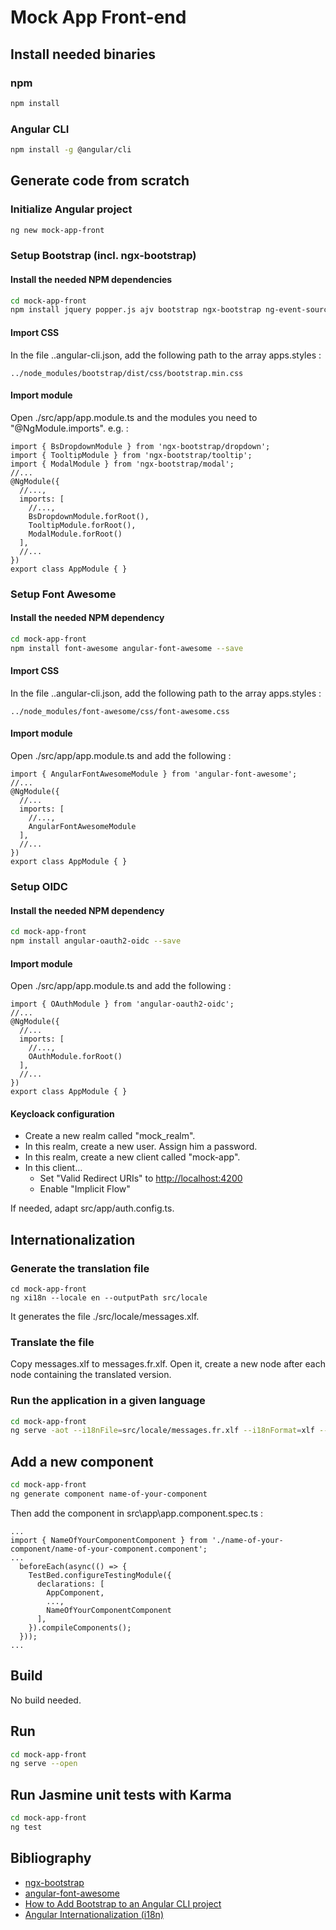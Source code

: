 # Mock App Front-end

## Install needed binaries

### npm

```bash
npm install
```

### Angular CLI

```bash
npm install -g @angular/cli
```

## Generate code from scratch

### Initialize Angular project

```bash
ng new mock-app-front
```

### Setup Bootstrap (incl. ngx-bootstrap)

#### Install the needed NPM dependencies

```bash
cd mock-app-front
npm install jquery popper.js ajv bootstrap ngx-bootstrap ng-event-source --save
```

#### Import CSS

In the file .\.angular-cli.json, add the following path to the array apps.styles :

```text
../node_modules/bootstrap/dist/css/bootstrap.min.css
```

#### Import module

Open ./src/app/app.module.ts and the modules you need to "@NgModule.imports".
e.g. :

```angular
import { BsDropdownModule } from 'ngx-bootstrap/dropdown';
import { TooltipModule } from 'ngx-bootstrap/tooltip';
import { ModalModule } from 'ngx-bootstrap/modal';
//...
@NgModule({
  //...,
  imports: [
    //...,
    BsDropdownModule.forRoot(),
    TooltipModule.forRoot(),
    ModalModule.forRoot()
  ],
  //...
})
export class AppModule { }
```

### Setup Font Awesome

#### Install the needed NPM dependency

```bash
cd mock-app-front
npm install font-awesome angular-font-awesome --save
```

#### Import CSS

In the file .\.angular-cli.json, add the following path to the array apps.styles :

```text
../node_modules/font-awesome/css/font-awesome.css
```

#### Import module

Open ./src/app/app.module.ts and add the following :

```angular
import { AngularFontAwesomeModule } from 'angular-font-awesome';
//...
@NgModule({
  //...
  imports: [
    //...,
    AngularFontAwesomeModule
  ],
  //...
})
export class AppModule { }
```

### Setup OIDC

#### Install the needed NPM dependency

```bash
cd mock-app-front
npm install angular-oauth2-oidc --save
```

#### Import module

Open ./src/app/app.module.ts and add the following :

```angular
import { OAuthModule } from 'angular-oauth2-oidc';
//...
@NgModule({
  //...
  imports: [
    //...,
    OAuthModule.forRoot()
  ],
  //...
})
export class AppModule { }
```

#### Keycloack configuration

* Create a new realm called "mock_realm".
* In this realm, create a new user. Assign him a password.
* In this realm, create a new client called "mock-app".
* In this client...
  * Set "Valid Redirect URIs" to [http://localhost:4200](http://localhost:4200)
  * Enable "Implicit Flow"

If needed, adapt src/app/auth.config.ts.

## Internationalization

### Generate the translation file

```angular
cd mock-app-front
ng xi18n --locale en --outputPath src/locale
```

It generates the file ./src/locale/messages.xlf.

### Translate the file

Copy messages.xlf to messages.fr.xlf. Open it, create a new <target/> node after each <source/> node containing the translated version.

### Run the application in a given language

```bash
cd mock-app-front
ng serve -aot --i18nFile=src/locale/messages.fr.xlf --i18nFormat=xlf --locale=fr --open
```

## Add a new component

```bash
cd mock-app-front
ng generate component name-of-your-component
```

Then add the component in src\app\app.component.spec.ts :

```angular
...
import { NameOfYourComponentComponent } from './name-of-your-component/name-of-your-component.component';
...
  beforeEach(async(() => {
    TestBed.configureTestingModule({
      declarations: [
        AppComponent,
        ...,
        NameOfYourComponentComponent
      ],
    }).compileComponents();
  }));
...
```

## Build

No build needed.

## Run

```bash
cd mock-app-front
ng serve --open
```

## Run Jasmine unit tests with Karma

```bash
cd mock-app-front
ng test
```

## Bibliography

* [ngx-bootstrap](https://valor-software.com/ngx-bootstrap/#/)
* [angular-font-awesome](https://github.com/baruchvlz/angular-font-awesome)
* [How to Add Bootstrap to an Angular CLI project](https://loiane.com/2017/08/how-to-add-bootstrap-to-an-angular-cli-project/)
* [Angular Internationalization (i18n)](https://angular.io/guide/i18n)
